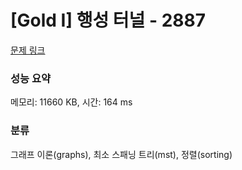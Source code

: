 # [Gold I] 행성 터널 - 2887 

[문제 링크](https://www.acmicpc.net/problem/2887) 

### 성능 요약

메모리: 11660 KB, 시간: 164 ms

### 분류

그래프 이론(graphs), 최소 스패닝 트리(mst), 정렬(sorting)

